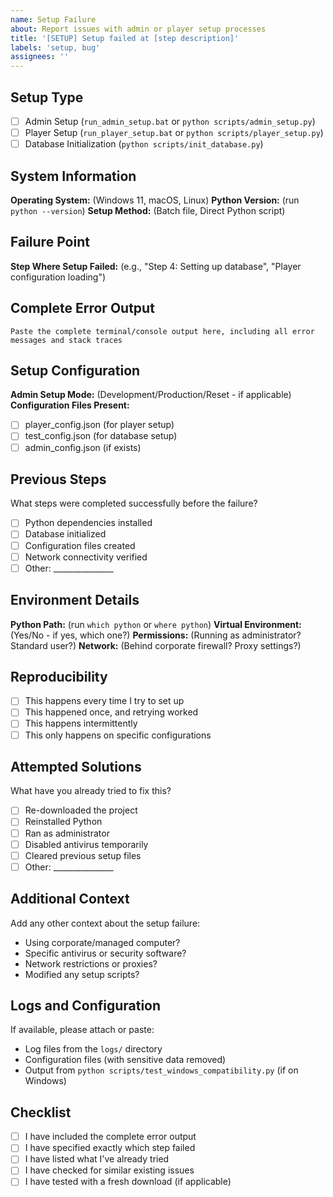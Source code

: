 ```yaml
---
name: Setup Failure
about: Report issues with admin or player setup processes
title: '[SETUP] Setup failed at [step description]'
labels: 'setup, bug'
assignees: ''
---
```


## Setup Type
- [ ] Admin Setup (`run_admin_setup.bat` or `python scripts/admin_setup.py`)
- [ ] Player Setup (`run_player_setup.bat` or `python scripts/player_setup.py`)
- [ ] Database Initialization (`python scripts/init_database.py`)

## System Information
**Operating System:** (Windows 11, macOS, Linux)
**Python Version:** (run `python --version`)
**Setup Method:** (Batch file, Direct Python script)

## Failure Point
**Step Where Setup Failed:** (e.g., "Step 4: Setting up database", "Player configuration loading")

## Complete Error Output
```
Paste the complete terminal/console output here, including all error messages and stack traces
```

## Setup Configuration
**Admin Setup Mode:** (Development/Production/Reset - if applicable)
**Configuration Files Present:** 
- [ ] player_config.json (for player setup)
- [ ] test_config.json (for database setup)
- [ ] admin_config.json (if exists)

## Previous Steps
What steps were completed successfully before the failure?
- [ ] Python dependencies installed
- [ ] Database initialized
- [ ] Configuration files created
- [ ] Network connectivity verified
- [ ] Other: _______________

## Environment Details
**Python Path:** (run `which python` or `where python`)
**Virtual Environment:** (Yes/No - if yes, which one?)
**Permissions:** (Running as administrator? Standard user?)
**Network:** (Behind corporate firewall? Proxy settings?)

## Reproducibility
- [ ] This happens every time I try to set up
- [ ] This happened once, and retrying worked
- [ ] This happens intermittently
- [ ] This only happens on specific configurations

## Attempted Solutions
What have you already tried to fix this?
- [ ] Re-downloaded the project
- [ ] Reinstalled Python
- [ ] Ran as administrator
- [ ] Disabled antivirus temporarily
- [ ] Cleared previous setup files
- [ ] Other: _______________

## Additional Context
Add any other context about the setup failure:
- Using corporate/managed computer?
- Specific antivirus or security software?
- Network restrictions or proxies?
- Modified any setup scripts?

## Logs and Configuration
If available, please attach or paste:
- Log files from the `logs/` directory
- Configuration files (with sensitive data removed)
- Output from `python scripts/test_windows_compatibility.py` (if on Windows)

## Checklist
- [ ] I have included the complete error output
- [ ] I have specified exactly which step failed
- [ ] I have listed what I've already tried
- [ ] I have checked for similar existing issues
- [ ] I have tested with a fresh download (if applicable)